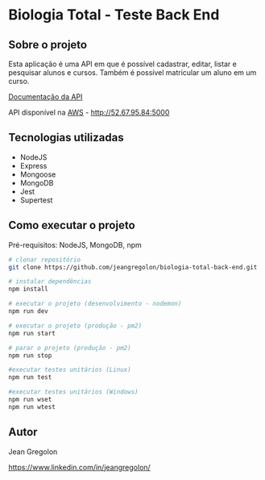 
# Biologia Total - Teste Back End

## Sobre o projeto

Esta aplicação é uma API em que é possível cadastrar, editar, listar e pesquisar alunos e cursos. Também é possível matricular um aluno em um curso.

[Documentação da API](https://github.com/jeangregolon/assets/blob/main/Documenta%C3%A7%C3%A3o%20API%20-Biologia%20Total%20-%20Back-end.pdf)

API disponível na [AWS](http://52.67.95.84:5000) - http://52.67.95.84:5000

## Tecnologias utilizadas
- NodeJS
- Express
- Mongoose
- MongoDB
- Jest
- Supertest

## Como executar o projeto

Pré-requisitos: NodeJS, MongoDB, npm
```bash
# clonar repositório
git clone https://github.com/jeangregolon/biologia-total-back-end.git

# instalar dependências
npm install

# executar o projeto (desenvolvimento - nodemon)
npm run dev

# executar o projeto (produção - pm2)
npm run start

# parar o projeto (produção - pm2)
npm run stop

#executar testes unitários (Linux)
npm run test

#executar testes unitários (Windows)
npm run wset
npm run wtest

```

## Autor

Jean Gregolon

https://www.linkedin.com/in/jeangregolon/
